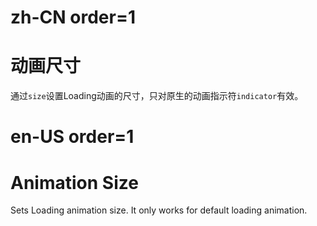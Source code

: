 # zh-CN order=1

# 动画尺寸

通过`size`设置Loading动画的尺寸，只对原生的动画指示符`indicator`有效。

# en-US order=1

# Animation Size

Sets Loading animation size. It only works for default loading animation.
